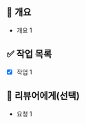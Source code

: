 <!-- PR이 왜 필요한지, 어떤 작업을 수행했는지 간단히 작성 -->

## 📝 개요

- 개요 1

<!-- 이슈에서 지정한 작업 목록의 완료 상태를 표시  -->

## ✅ 작업 목록

- [x] 작업 1

<!-- 리뷰어가 특별히 봐주었으면 하는 부분이 있다면 작성-->

## 🙏 리뷰어에게(선택)

- 요청 1
